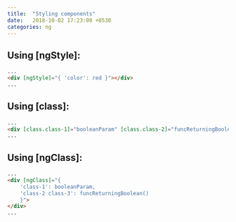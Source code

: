 ```yaml
---
title:  "Styling components"
date:   2018-10-02 17:23:00 +0530
categories: ng
---
```


## Using **[ngStyle]**:

  ```html
  ...
  <div [ngStyle]="{ 'color': red }"></div>
  ...
  ```

## Using **[class]**:

  ```html
  ...
  <div [class.class-1]="booleanParam" [class.class-2]="funcReturningBoolean()"></div>
  ...
  ```

## Using **[ngClass]**:

  ```html
  ...
  <div [ngClass]="{
      'class-1': booleanParam,
      'class-2 class-3': funcReturningBoolean()
      }">
  </div>
  ...
  ```
